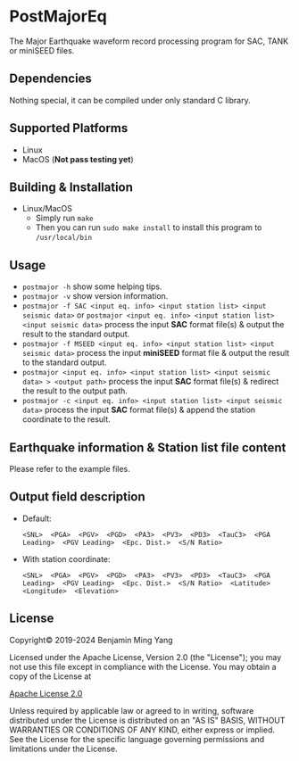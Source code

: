 # PostMajorEq
The Major Earthquake waveform record processing program for SAC, TANK or miniSEED files.

## Dependencies
Nothing special, it can be compiled under only standard C library.

## Supported Platforms
- Linux
- MacOS (**Not pass testing yet**)

## Building & Installation
- Linux/MacOS
	- Simply run `make`
	- Then you can run `sudo make install` to install this program to `/usr/local/bin`

## Usage
- `postmajor -h` show some helping tips.
- `postmajor -v` show version information.
- `postmajor -f SAC <input eq. info> <input station list> <input seismic data>` or `postmajor <input eq. info> <input station list> <input seismic data>` process the input **SAC** format file(s) & output the result to the standard output.
- `postmajor -f MSEED <input eq. info> <input station list> <input seismic data>` process the input **miniSEED** format file & output the result to the standard output.
- `postmajor <input eq. info> <input station list> <input seismic data> > <output path>` process the input **SAC** format file(s) & redirect the result to the output path.
- `postmajor -c <input eq. info> <input station list> <input seismic data>` process the input **SAC** format file(s) & append the station coordinate to the result.

## Earthquake information & Station list file content
Please refer to the example files.

## Output field description
- Default:

	`<SNL>  <PGA>  <PGV>  <PGD>  <PA3>  <PV3>  <PD3>  <TauC3>  <PGA Leading>  <PGV Leading>  <Epc. Dist.>  <S/N Ratio>`

- With station coordinate:

	`<SNL>  <PGA>  <PGV>  <PGD>  <PA3>  <PV3>  <PD3>  <TauC3>  <PGA Leading>  <PGV Leading>  <Epc. Dist.>  <S/N Ratio>  <Latitude>  <Longitude>  <Elevation>`

## License

Copyright&copy; 2019-2024 Benjamin Ming Yang

Licensed under the Apache License, Version 2.0 (the "License"); you may not use this file except in compliance with the License. You may obtain a copy of the License at

[Apache License 2.0](http://www.apache.org/licenses/LICENSE-2.0)

Unless required by applicable law or agreed to in writing, software distributed under the License is distributed on an "AS IS" BASIS, WITHOUT WARRANTIES OR CONDITIONS OF ANY KIND, either express or implied. See the License for the specific language governing permissions and limitations under the License.